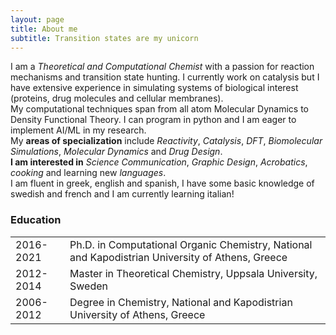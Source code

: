 ```yaml
---
layout: page
title: About me
subtitle: Transition states are my unicorn
---
```


I am a _Theoretical and Computational Chemist_ with a passion for reaction mechanisms and transition state hunting. I currently work on catalysis but I have extensive experience in simulating systems of biological interest (proteins, drug molecules and cellular membranes).  
My computational techniques span from all atom Molecular Dynamics to Density Functional Theory. I can program in python and I am eager to implement AI/ML in my research.  
My **areas of specialization** include _Reactivity_, _Catalysis_, _DFT_, _Biomolecular Simulations_, _Molecular Dynamics_ and _Drug Design_.  
**I am interested in** _Science Communication_, _Graphic Design_, _Acrobatics_, _cooking_ and learning new _languages_.  
I am fluent in greek, english and spanish, I have some basic knowledge of swedish and french and I am currently learning italian!


### Education

<table border="0">
 <tr>
    <td>2016-2021</td>
    <td> Ph.D. in Computational Organic Chemistry, National and Kapodistrian University of Athens, Greece </td>
 </tr>
 <tr>
    <td>2012-2014</td>
    <td>Master in Theoretical Chemistry, Uppsala University, Sweden </td>
 </tr>
 <tr>
    <td>2006-2012</td>
    <td>Degree in Chemistry, National and Kapodistrian University of Athens, Greece </td>
 </tr>

</table>
